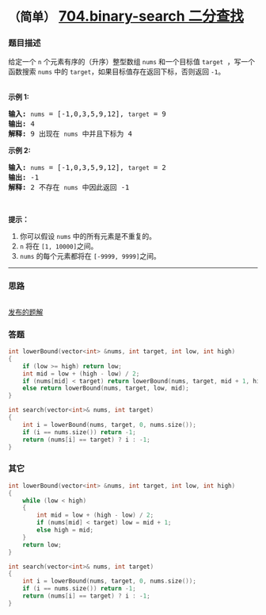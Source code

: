 # `（简单）` [704.binary-search 二分查找](https://leetcode-cn.com/problems/binary-search/)

### 题目描述
<p>给定一个&nbsp;<code>n</code>&nbsp;个元素有序的（升序）整型数组&nbsp;<code>nums</code> 和一个目标值&nbsp;<code>target</code> &nbsp;，写一个函数搜索&nbsp;<code>nums</code>&nbsp;中的 <code>target</code>，如果目标值存在返回下标，否则返回 <code>-1</code>。</p>

<p><br>
<strong>示例 1:</strong></p>

<pre><strong>输入:</strong> <code>nums</code> = [-1,0,3,5,9,12], <code>target</code> = 9
<strong>输出:</strong> 4
<strong>解释:</strong> 9 出现在 <code>nums</code> 中并且下标为 4
</pre>

<p><strong>示例&nbsp;2:</strong></p>

<pre><strong>输入:</strong> <code>nums</code> = [-1,0,3,5,9,12], <code>target</code> = 2
<strong>输出:</strong> -1
<strong>解释:</strong> 2 不存在 <code>nums</code> 中因此返回 -1
</pre>

<p>&nbsp;</p>

<p><strong>提示：</strong></p>

<ol>
	<li>你可以假设 <code>nums</code>&nbsp;中的所有元素是不重复的。</li>
	<li><code>n</code>&nbsp;将在&nbsp;<code>[1, 10000]</code>之间。</li>
	<li><code>nums</code>&nbsp;的每个元素都将在&nbsp;<code>[-9999, 9999]</code>之间。</li>
</ol>


---
### 思路
```
```

[发布的题解](https://leetcode-cn.com/problems/binary-search/solution/er-fen-cha-zhao-by-ikaruga/)

### 答题
``` C++
int lowerBound(vector<int> &nums, int target, int low, int high)
{
	if (low >= high) return low;
	int mid = low + (high - low) / 2;
	if (nums[mid] < target) return lowerBound(nums, target, mid + 1, high);
	else return lowerBound(nums, target, low, mid);
}

int search(vector<int>& nums, int target) 
{
	int i = lowerBound(nums, target, 0, nums.size());
	if (i == nums.size()) return -1;
	return (nums[i] == target) ? i : -1;
}
```

### 其它
``` C++
int lowerBound(vector<int> &nums, int target, int low, int high)
{
	while (low < high)
	{
		int mid = low + (high - low) / 2;
		if (nums[mid] < target) low = mid + 1;
		else high = mid;
	}
	return low;
}

int search(vector<int>& nums, int target) 
{
	int i = lowerBound(nums, target, 0, nums.size());
	if (i == nums.size()) return -1;
	return (nums[i] == target) ? i : -1;
}
```

